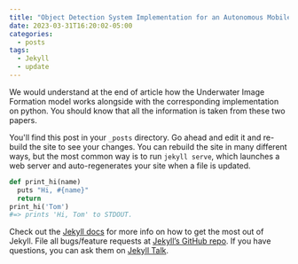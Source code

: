 ```yaml
---
title: "Object Detection System Implementation for an Autonomous Mobile Robot using a Synthetic 2D-RGB Data Generation Approach."
date: 2023-03-31T16:20:02-05:00
categories:
  - posts
tags:
  - Jekyll
  - update
---
```


We would understand at the end of article how the Underwater Image Formation model works alongside with the corresponding implementation on python. You should know that all the information is taken from these two papers.

You'll find this post in your `_posts` directory. Go ahead and edit it and re-build the site to see your changes. You can rebuild the site in many different ways, but the most common way is to run `jekyll serve`, which launches a web server and auto-regenerates your site when a file is updated. 

```python
def print_hi(name)
  puts "Hi, #{name}"
  return
print_hi('Tom')
#=> prints 'Hi, Tom' to STDOUT.
```

Check out the [Jekyll docs][jekyll-docs] for more info on how to get the most out of Jekyll. File all bugs/feature requests at [Jekyll’s GitHub repo][jekyll-gh]. If you have questions, you can ask them on [Jekyll Talk][jekyll-talk].

[jekyll-docs]: https://jekyllrb.com/docs/home
[jekyll-gh]:   https://github.com/jekyll/jekyll
[jekyll-talk]: https://talk.jekyllrb.com/